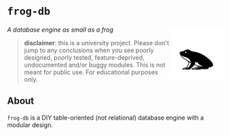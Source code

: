 # `frog-db`

<img align="right" width="125" height="125" src="./docs/img/logo.svg">

_A database engine as small as a frog_

> **disclaimer**: this is a university project. Please don't jump to any conclusions when you see
> poorly designed, poorly tested, feature-deprived, undocumented and/or buggy modules.
> This is not meant for public use. For educational purposes only.

## About

`frog-db` is a DIY table-oriented (not relational) database engine with a modular design.
